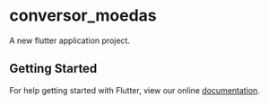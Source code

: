 # conversor_moedas

A new flutter application project.

## Getting Started

For help getting started with Flutter, view our online
[documentation](https://flutter.io/).
